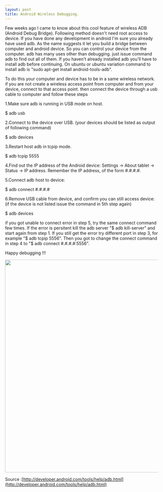 ```yaml
---
layout: post
title: Android Wireless Debugging.
---
```


Few weeks ago I came to know about this cool feature of wireless ADB (Android Debug Bridge). Following method doesn't need root access to device. If you have done any development in android I'm sure you already have used adb. As the name suggests it let you build a bridge between computer and android device. So you can control your device from the computer. adb has many uses other than debugging. just issue command adb to find out all of them. If you haven't already installed adb you'll have to install adb before continuing. On ubuntu or ubuntu variation command to install adb is "sudo apt-get install android-tools-adb".

To do this your computer and device has to be in a same wireless network. if you are not create a wireless access point from computer and from your device, connect to that access point. then connect the device through a usb cable to computer and follow these steps

1.Make sure adb is running in USB mode on host.

$ adb usb

2.Connect to the device over USB. (your devices should be listed as output of following command)

$ adb devices

3.Restart host adb in tcpip mode.

$ adb tcpip 5555

4.Find out the IP address of the Android device: Settings -> About tablet -> Status -> IP address. Remember the IP address, of the form #.#.#.#.

5.Connect adb host to device:

$ adb connect #.#.#.#

6.Remove USB cable from device, and confirm you can still access device:(if the device is not listed issue the command in 5th step again)

$ adb devices

if you got unable to connect error in step 5, try the same connect command few times. If the error is persitent kill the adb server "$ adb kill-server" and start again from step 1. If you still get the error try different port in step 3, for example "$ adb tcpip 5556". Then you got to change the connect command in step 4 to "$ adb connect #.#.#.#:5556".

Happy debugging !!!

<div align="center"><img src="{{ site.baseurl }}/assets/debugging.gif" style="width: 700px;"></div>

Source :[http://developer.android.com/tools/help/adb.html](http://developer.android.com/tools/help/adb.html)
